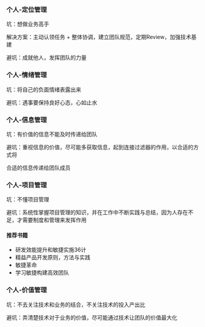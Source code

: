 ### 个人-定位管理

坑：想做业务高手

解决方案：主动认领任务 + 整体协调，建立团队规范，定期Review，加强技术基建

避坑：成就他人，发挥团队的力量



### 个人-情绪管理

坑：将自己的负面情绪表露出来

避坑：遇事要保持良好心态，心如止水



### 个人-信息管理

坑：有价值的信息不能及时传递给团队

避坑：重视信息的价值，尽可能多获取信息，起到连接过滤器的作用，以合适的方式将

合适的信息传递给团队成员



### 个人-项目管理

坑：不懂项目管理

避坑：系统性掌握项目管理的知识，并在工作中不断实践与总结，因为人存在不足，才需要制度和管理来发挥作用

#### 推荐书籍

* 研发效能提升和敏捷实施36计
* 精益产品开发原则，方法与实践
* 敏捷革命
* 学习敏捷构建高效团队



### 个人-价值管理

坑：不去关注技术和业务的结合，不关注技术的投入产出比

避坑：弄清楚技术对于业务的价值，尽可能通过技术让团队的价值最大化

